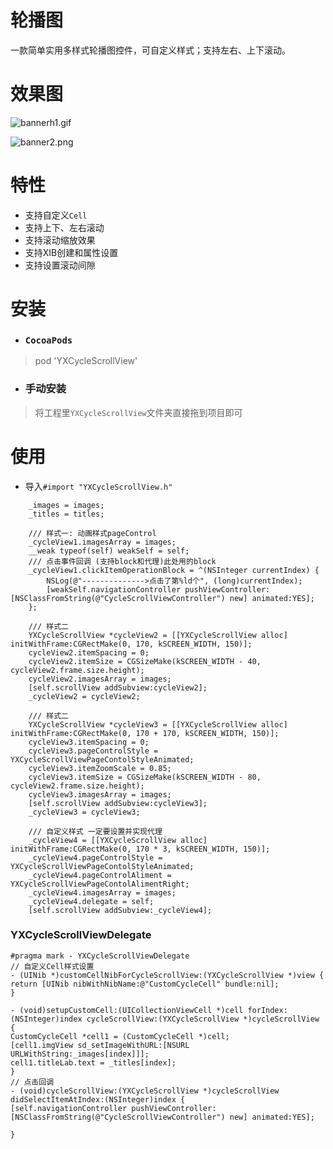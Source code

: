 # 轮播图

一款简单实用多样式轮播图控件，可自定义样式；支持左右、上下滚动。
# 效果图
![bannerh1.gif](https://i.loli.net/2019/05/08/5cd26bf317b77.gif)

![banner2.png](https://i.loli.net/2019/05/08/5cd27ad6db413.png)

# 特性

- 支持自定义`Cell`
- 支持上下、左右滚动
- 支持滚动缩放效果
- 支持XIB创建和属性设置
- 支持设置滚动间隙

# 安装

- ### `CocoaPods`
> pod 'YXCycleScrollView'

- ### 手动安装
> 将工程里`YXCycleScrollView`文件夹直接拖到项目即可

# 使用
- 导入`#import "YXCycleScrollView.h"`

```
    _images = images;
    _titles = titles;
    
    /// 样式一: 动画样式pageControl
    _cycleView1.imagesArray = images;
    __weak typeof(self) weakSelf = self;
    /// 点击事件回调 (支持block和代理)此处用的block
    _cycleView1.clickItemOperationBlock = ^(NSInteger currentIndex) {
        NSLog(@"-------------->点击了第%ld个", (long)currentIndex);
        [weakSelf.navigationController pushViewController:[NSClassFromString(@"CycleScrollViewController") new] animated:YES];
    };
    
    /// 样式二
    YXCycleScrollView *cycleView2 = [[YXCycleScrollView alloc] initWithFrame:CGRectMake(0, 170, kSCREEN_WIDTH, 150)];
    cycleView2.itemSpacing = 0;
    cycleView2.itemSize = CGSizeMake(kSCREEN_WIDTH - 40, cycleView2.frame.size.height);
    cycleView2.imagesArray = images;
    [self.scrollView addSubview:cycleView2];
    _cycleView2 = cycleView2;
    
    /// 样式二
    YXCycleScrollView *cycleView3 = [[YXCycleScrollView alloc] initWithFrame:CGRectMake(0, 170 + 170, kSCREEN_WIDTH, 150)];
    cycleView3.itemSpacing = 0;
    cycleView3.pageControlStyle = YXCycleScrollViewPageContolStyleAnimated;
    cycleView3.itemZoomScale = 0.85;
    cycleView3.itemSize = CGSizeMake(kSCREEN_WIDTH - 80, cycleView2.frame.size.height);
    cycleView3.imagesArray = images;
    [self.scrollView addSubview:cycleView3];
    _cycleView3 = cycleView3;

    /// 自定义样式 一定要设置并实现代理
    _cycleView4 = [[YXCycleScrollView alloc] initWithFrame:CGRectMake(0, 170 * 3, kSCREEN_WIDTH, 150)];
    _cycleView4.pageControlStyle = YXCycleScrollViewPageContolStyleAnimated;
    _cycleView4.pageControlAliment = YXCycleScrollViewPageContolAlimentRight;
    _cycleView4.imagesArray = images;
    _cycleView4.delegate = self;
    [self.scrollView addSubview:_cycleView4];

```

### YXCycleScrollViewDelegate

```
#pragma mark - YXCycleScrollViewDelegate
// 自定义Cell样式设置
- (UINib *)customCellNibForCycleScrollView:(YXCycleScrollView *)view {
return [UINib nibWithNibName:@"CustomCycleCell" bundle:nil];
}

- (void)setupCustomCell:(UICollectionViewCell *)cell forIndex:(NSInteger)index cycleScrollView:(YXCycleScrollView *)cycleScrollView {
CustomCycleCell *cell1 = (CustomCycleCell *)cell;
[cell1.imgView sd_setImageWithURL:[NSURL URLWithString:_images[index]]];
cell1.titleLab.text = _titles[index];
}
// 点击回调
- (void)cycleScrollView:(YXCycleScrollView *)cycleScrollView didSelectItemAtIndex:(NSInteger)index {
[self.navigationController pushViewController:[NSClassFromString(@"CycleScrollViewController") new] animated:YES];

}

```


